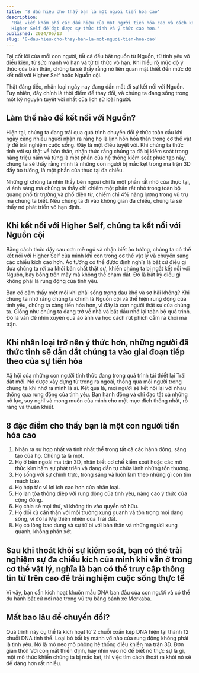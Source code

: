 ```yaml
---
title: '8 dấu hiệu cho thấy bạn là một người tiến hóa cao'
description:
  'Bài viết khám phá các dấu hiệu của một người tiến hóa cao và cách kết nối với
  Higher Self để đạt được sự thức tỉnh và ý thức cao hơn.'
published: 2024/06/13
slug: '8-dau-hieu-cho-thay-ban-la-mot-nguoi-tien-hoa-cao'
---
```


Tại cốt lõi của mỗi con người, tất cả đều bắt nguồn từ Nguồn, từ tình yêu vô
điều kiện, từ sức mạnh vô hạn và từ tri thức vô hạn. Khi hiểu rõ mức độ ý thức
của bản thân, chúng ta sẽ thấy rằng nó liên quan mật thiết đến mức độ kết nối
với Higher Self hoặc Nguồn cội.

Thật đáng tiếc, nhân loại ngày nay đang dần mất đi sự kết nối với Nguồn. Tuy
nhiên, đây chính là thời điểm để thay đổi, và chúng ta đang sống trong một kỷ
nguyên tuyệt vời nhất của lịch sử loài người.

## Làm thế nào để kết nối với Nguồn?

Hiện tại, chúng ta đang trải qua quá trình chuyển đổi ý thức toàn cầu khi ngày
càng nhiều người nhận ra rằng họ là linh hồn hóa thân trong cơ thể vật lý để
trải nghiệm cuộc sống. Đây là một điều tuyệt vời. Khi chúng ta thức tỉnh với sự
thật về bản thân, nhận thức rằng chúng ta đã bị kiểm soát trong hàng triệu năm
và từng là một phần của hệ thống kiểm soát phức tạp này, chúng ta sẽ thấy rằng
mình là những con người bị mắc kẹt trong ma trận 3D đầy ảo tưởng, là một phần
của thực tại đa chiều.

Những gì chúng ta nhìn thấy bên ngoài chỉ là một phần rất nhỏ của thực tại, vì
ánh sáng mà chúng ta thấy chỉ chiếm một phần rất nhỏ trong toàn bộ quang phổ từ
trường và phổ điện từ, chiếm chỉ 4% năng lượng trong vũ trụ mà chúng ta biết.
Nếu chúng ta đi vào không gian đa chiều, chúng ta sẽ thấy nó phát triển vô hạn
định.

## Khi kết nối với Higher Self, chúng ta kết nối với Nguồn cội

Bằng cách thức dậy sau cơn mê ngủ và nhận biết ảo tưởng, chúng ta có thể kết nối
với Higher Self của mình khi còn trong cơ thể vật lý và chuyển sang các chiều
kích cao hơn. Ảo tưởng có thể được định nghĩa là bất cứ điều gì đưa chúng ta rời
xa khỏi bản chất thật sự, khiến chúng ta bị ngắt kết nối với Nguồn, bay bổng
trên mây mà không thể chạm đất. Đó là bất kỳ điều gì không phải là rung động của
tình yêu.

Bạn có cảm thấy mệt mỏi khi phải sống trong đau khổ và sợ hãi không? Khi chúng
ta nhớ rằng chúng ta chính là Nguồn cội và thể hiện rung động của tình yêu,
chúng ta càng tiến hóa hơn, vì đây là con người thật sự của chúng ta. Giống như
chúng ta đang trở về nhà và bắt đầu nhớ lại toàn bộ quá trình. Đó là vấn đề nhìn
xuyên qua ảo ảnh và học cách rút phích cắm ra khỏi ma trận.

## Khi nhân loại trở nên ý thức hơn, những người đã thức tỉnh sẽ dẫn dắt chúng ta vào giai đoạn tiếp theo của sự tiến hóa

Xã hội của những con người tỉnh thức đang trong quá trình tái thiết lại Trái đất
mới. Nó được xây dựng từ trong ra ngoài, thông qua mỗi người trong chúng ta khi
nhớ ra mình là ai. Kết quả là, mọi người sẽ kết nối lại với nhau thông qua rung
động của tình yêu. Bạn hành động và chỉ đạo tất cả những nỗ lực, suy nghĩ và
mong muốn của mình cho một mục đích thống nhất, rõ ràng và thuần khiết.

## 8 đặc điểm cho thấy bạn là một con người tiến hóa cao

1. Nhận ra sự hợp nhất và tính nhất thể trong tất cả các hành động, sáng tạo của
   họ. Chúng ta là một.
2. Họ ở bên ngoài ma trận 3D, nhận biết cơ chế kiểm soát hoặc các mô thức kìm
   hãm sự phát triển và đang dần tự chữa lành những tổn thương.
3. Họ sống với sự chính trực, trong sáng và luôn làm theo những gì con tim mách
   bảo.
4. Họ hợp tác vì lợi ích cao hơn của nhân loại.
5. Họ lan tỏa thông điệp với rung động của tình yêu, nâng cao ý thức của cộng
   đồng.
6. Họ chia sẻ mọi thứ, vì không tin vào quyền sở hữu.
7. Họ đối xử cẩn thận với môi trường xung quanh và tôn trọng mọi dạng sống, vì
   đó là Mẹ thiên nhiên của Trái đất.
8. Họ có lòng bao dung và sự từ bi với bản thân và những người xung quanh, không
   phán xét.

## Sau khi thoát khỏi sự kiểm soát, bạn có thể trải nghiệm sự đa chiều kích của mình khi vẫn ở trong cơ thể vật lý, nghĩa là bạn có thể truy cập thông tin từ trên cao để trải nghiệm cuộc sống thực tế

Vì vậy, bạn cần kích hoạt khuôn mẫu DNA ban đầu của con người và có thể du hành
bất cứ nơi nào trong vũ trụ bằng bánh xe Merkaba.

## Mất bao lâu để chuyển đổi?

Quá trình này cụ thể là kích hoạt từ 2 chuỗi xoắn kép DNA hiện tại thành 12
chuỗi DNA tinh thể. Loại bỏ bất kỳ mảnh vỡ nào của rung động không phải là tình
yêu. Nó là mỏ neo mô phỏng hệ thống điều khiển ma trận 3D. Đơn giản thôi! Với
con mắt thiền định, hãy nhìn vào nó để biết nó thực sự là gì, một mô thức khiến
chúng ta bị mắc kẹt, thì việc tìm cách thoát ra khỏi nó sẽ dễ dàng hơn rất
nhiều.
